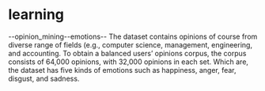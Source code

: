 # learning
--opinion_mining--emotions--
The dataset contains opinions of course from diverse range of fields (e.g., computer science, management, engineering, and accounting. 
To obtain a balanced users’ opinions corpus, the corpus consists of 64,000 opinions, with 32,000 opinions in each set. 
Which are, the dataset has five kinds of emotions such as happiness, anger, fear, disgust, and sadness.
